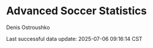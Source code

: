 # Advanced Soccer Statistics
Denis Ostroushko

<!-- gfm -->

Last successful data update: 2025-07-06 09:16:14 CST
